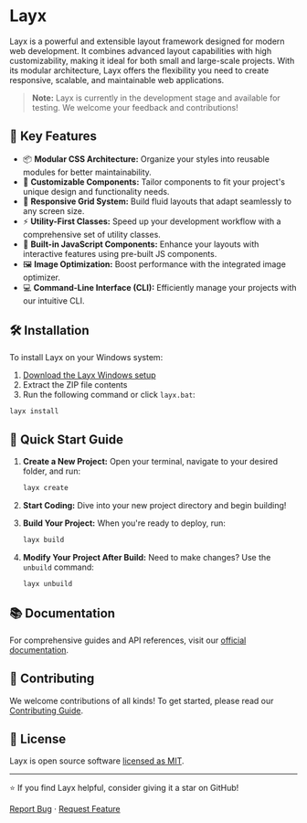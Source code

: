 # Layx

Layx is a powerful and extensible layout framework designed for modern web development. It combines advanced layout capabilities with high customizability, making it ideal for both small and large-scale projects. With its modular architecture, Layx offers the flexibility you need to create responsive, scalable, and maintainable web applications.

> **Note:** Layx is currently in the development stage and available for testing. We welcome your feedback and contributions!

## 🚀 Key Features

- 📦 **Modular CSS Architecture:** Organize your styles into reusable modules for better maintainability.
- 🎨 **Customizable Components:** Tailor components to fit your project's unique design and functionality needs.
- 📱 **Responsive Grid System:** Build fluid layouts that adapt seamlessly to any screen size.
- ⚡ **Utility-First Classes:** Speed up your development workflow with a comprehensive set of utility classes.
- 🔧 **Built-in JavaScript Components:** Enhance your layouts with interactive features using pre-built JS components.
- 🖼️ **Image Optimization:** Boost performance with the integrated image optimizer.
- 💻 **Command-Line Interface (CLI):** Efficiently manage your projects with our intuitive CLI.

## 🛠️ Installation

To install Layx on your Windows system:

1. [Download the Layx Windows setup](https://github.com/arif891/layx/releases/download/v0.1.0-alpha/layx-setup-v0.1.0-alpha(win64).zip)
2. Extract the ZIP file contents
3. Run the following command or click `layx.bat`:

```bash
layx install
```

## 🚀 Quick Start Guide

1. **Create a New Project:**
   Open your terminal, navigate to your desired folder, and run:
   ```bash
   layx create
   ```

2. **Start Coding:**
   Dive into your new project directory and begin building!

3. **Build Your Project:**
   When you're ready to deploy, run:
   ```bash
   layx build
   ```

4. **Modify Your Project After Build:**
   Need to make changes? Use the `unbuild` command:
   ```bash
   layx unbuild
   ```

## 📚 Documentation

For comprehensive guides and API references, visit our [official documentation](https://layx.dev/docs).

## 🤝 Contributing

We welcome contributions of all kinds! To get started, please read our [Contributing Guide](CONTRIBUTING.md).

## 📄 License

Layx is open source software [licensed as MIT](LICENSE).

---

⭐ If you find Layx helpful, consider giving it a star on GitHub!

[Report Bug](https://github.com/yourusername/Layx/issues) · [Request Feature](https://github.com/yourusername/Layx/issues)